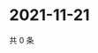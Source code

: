 # 2021-11-21

共 0 条

<!-- BEGIN WEIBO -->
<!-- 最后更新时间 Sun Nov 21 2021 16:13:24 GMT+0800 (China Standard Time) -->

<!-- END WEIBO -->
